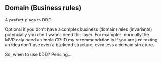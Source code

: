 ## Domain (Business rules)

A prefect place to DDD

Optional if you don't have a complex business (domain) rules (invariants) potencially you don't wanna need this layer.
For examples: normally the MVP only need a simple CRUD my recommendation is if you are just testing an idea don't use even a backend structure, even less a domain structure.

So, when to use DDD?
Pending...